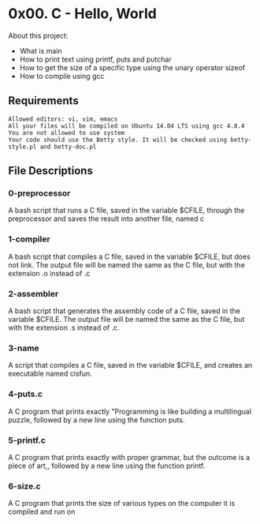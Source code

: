 # 0x00. C - Hello, World

About this project:

- What is main
- How to print text using printf, puts and putchar
- How to get the size of a specific type using the unary operator sizeof
- How to compile using gcc

## Requirements
	Allowed editors: vi, vim, emacs
	All your files will be compiled on Ubuntu 14.04 LTS using gcc 4.8.4
	You are not allowed to use system
	Your code should use the Betty style. It will be checked using betty-style.pl and betty-doc.pl

## File Descriptions

### 0-preprocessor
A bash script that runs a C file, saved in the variable $CFILE, through the preprocessor and saves the result into another file, named c

### 1-compiler 
A bash script that compiles a C file, saved in the variable $CFILE, but does not link. The output file will be named the same as the C file, but with the extension .o instead of .c

### 2-assembler 
A bash script that generates the assembly code of a C file, saved in the variable $CFILE. The output file will be named the same as the C file, but with the extension .s instead of .c.

### 3-name 
A script that compiles a C file, saved in the variable $CFILE, and creates an executable named cisfun.

### 4-puts.c 
A C program that prints exactly "Programming is like building a multilingual puzzle, followed by a new line using the function puts.

### 5-printf.c 
A C program that prints exactly with proper grammar, but the outcome is a piece of art,, followed by a new line using the function printf.

### 6-size.c 
A C program that prints the size of various types on the computer it is compiled and run on